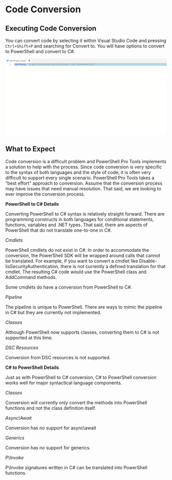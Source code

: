 # Code Conversion

## Executing Code Conversion

You can convert code by selecting it within Visual Studio Code and pressing `Ctrl+Shift+P` and searching for Convert to. You will have options to convert to PowerShell and convert to C\#. 

![](../../.gitbook/assets/convert.gif)

## What to Expect

Code conversion is a difficult problem and PowerShell Pro Tools implements a solution to help with the process. Since code conversion is very specific to the syntax of both languages and the style of code, it is often very difficult to support every single scenario. PowerShell Pro Tools takes a “best effort” approach to conversion. Assume that the conversion process may have issues that need manual resolution. That said, we are looking to ever improve the conversion process. 

**PowerShell to C\# Details**

Converting PowerShell to C\# syntax is relatively straight forward. There are programming constructs in both languages for conditional statements, functions, variables and .NET types. That said, there are aspects of PowerShell that do not translate one-to-one in C\#.

_Cmdlets_

PowerShell cmdlets do not exist in C\#. In order to accommodate the conversion, the PowerShell SDK will be wrapped around calls that cannot be translated. For example, if you want to convert a cmdlet like Disable-IisSecurityAuthentication, there is not currently a defined translation for that cmdlet. The resulting C\# code would use the PowerShell class and AddCommand methods.

Some cmdlets do have a conversion from PowerShell to C\#. 

_Pipeline_

The pipeline is unique to PowerShell. There are ways to mimic the pipeline in C\# but they are currently not implemented.

_Classes_

Although PowerShell now supports classes, converting them to C\# is not supported at this time.

_DSC Resources_

Conversion from DSC resources is not supported.

**C\# to PowerShell Details**

Just as with PowerShell to C\# conversion, C\# to PowerShell conversion works well for major syntactical language components.

_Classes_

Conversion will currently only convert the methods into PowerShell functions and not the class definition itself.

_Async\Await_

Conversion has no support for async\await

_Generics_

Conversion has no support for generics.

_P\Invoke_

P\Invoke signatures written in C\# can be translated into PowerShell functions.

